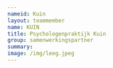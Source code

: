 ```yaml
---
nameid: Kuin
layout: teammember
name: KUIN
title: Psychologenpraktijk Kuin
group: samenwerkingspartner
summary: 
image: /img/leeg.jpeg
---
```


 
